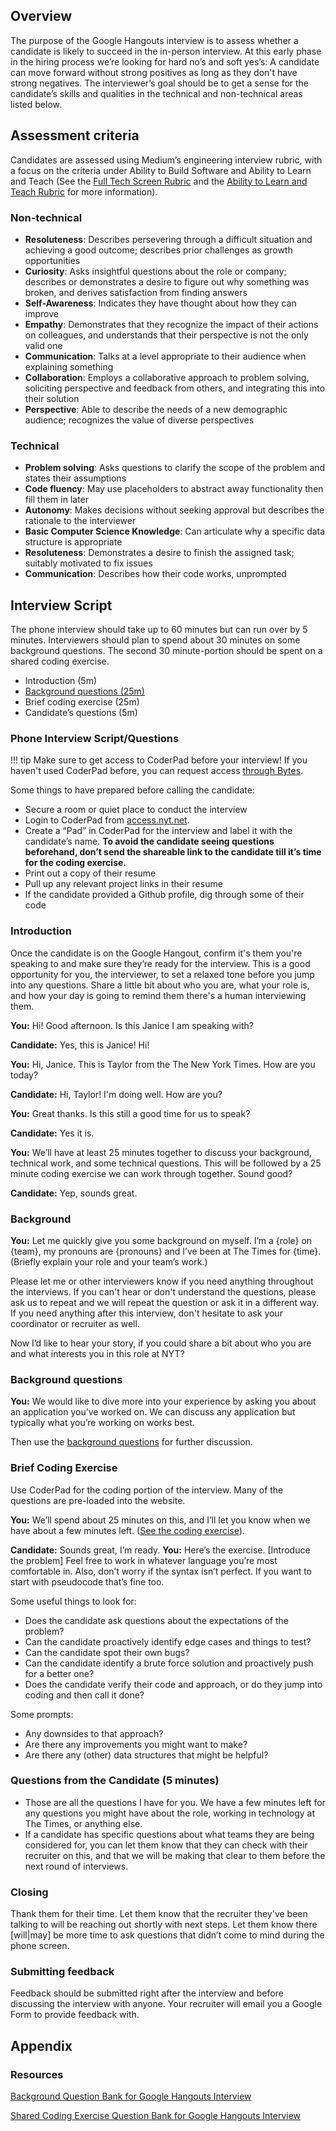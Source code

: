 ## Overview

The purpose of the Google Hangouts interview is to assess whether a candidate is
likely to succeed in the in-person interview. At this early phase in the hiring
process we’re looking for hard no’s and soft yes’s: A candidate can move forward
without strong positives as long as they don't have strong negatives. The
interviewer’s goal should be to get a sense for the candidate’s skills and
qualities in the technical and non-technical areas listed below.

## Assessment criteria

Candidates are assessed using Medium’s engineering interview rubric, with a
focus on the criteria under Ability to Build Software and Ability to Learn and
Teach (See the
[Full Tech Screen Rubric](tech-assessment-rubric.md) and the [Ability to Learn and Teach Rubric](../onsite/non-technical/learn-and-teach-rubric.md) for more
information).

### Non-technical

-   **Resoluteness**: Describes persevering through a difficult situation and
    achieving a good outcome; describes prior challenges as growth opportunities
-   **Curiosity**: Asks insightful questions about the role or company;
    describes or demonstrates a desire to figure out why something was broken,
    and derives satisfaction from finding answers
-   **Self-Awareness**: Indicates they have thought about how they can improve
-   **Empathy**: Demonstrates that they recognize the impact of their actions on
    colleagues, and understands that their perspective is not the only valid one
-   **Communication**: Talks at a level appropriate to their audience when
    explaining something
-   **Collaboration**: Employs a collaborative approach to
    problem solving, soliciting perspective and feedback from others, and
    integrating this into their solution
-   **Perspective**: Able to describe the needs of a new demographic audience;
    recognizes the value of diverse perspectives

### Technical

-   **Problem solving**: Asks questions to clarify the scope of the problem and
    states their assumptions
-   **Code fluency**: May use placeholders to abstract away functionality then
    fill them in later
-   **Autonomy**: Makes decisions without seeking approval but describes the
    rationale to the interviewer
-   **Basic Computer Science Knowledge**: Can articulate why a specific data
    structure is appropriate
-   **Resoluteness**: Demonstrates a desire to finish the assigned task;
    suitably motivated to fix issues
-   **Communication**: Describes how their code works, unprompted

## Interview Script

The phone interview should take up to 60 minutes but can run over by 5 minutes. Interviewers should plan to spend about 30 minutes on some background questions. The second 30 minute-portion should be spent on a shared coding exercise.

-   Introduction (5m)
-   [Background questions (25m)](./background-questions.md)
-   Brief coding exercise (25m)
-   Candidate’s questions (5m)

### Phone Interview Script/Questions

!!! tip
    Make sure to get access to CoderPad before your interview! If you haven't
    used CoderPad before, you can request access [through Bytes](https://nytimes.service-now.com/bytes?id=sc_cat_item&sys_id=bec5c20bdb85dc10e8a379531f9619b2).

Some things to have prepared before calling the candidate:

-   Secure a room or quiet place to conduct the interview
-   Login to CoderPad from [access.nyt.net](https://access.nyt.net).
-   Create a “Pad” in CoderPad for the interview and label it with the
    candidate’s name. **To avoid the candidate seeing questions beforehand,
    don’t send the shareable link to the candidate till it’s time for the coding
    exercise.**
-   Print out a copy of their resume
-   Pull up any relevant project links in their resume
-   If the candidate provided a Github profile, dig through some of their code

### Introduction

Once the candidate is on the Google Hangout, confirm it's them you're speaking
to and make sure they’re ready for the interview. This is a good opportunity for
you, the interviewer, to set a relaxed tone before you jump into any questions.
Share a little bit about who you are, what your role is, and how your day is
going to remind them there's a human interviewing them.

**You:** Hi! Good afternoon. Is this Janice I am speaking with?

**Candidate:** Yes, this is Janice! Hi!

**You:** Hi, Janice. This is Taylor from the The New York Times. How are you today?

**Candidate:** Hi, Taylor! I'm doing well. How are you?

**You:** Great thanks. Is this still a good time for us to speak?

**Candidate:** Yes it is.

**You:** We’ll have at least 25 minutes together to discuss your background,
technical work, and some technical questions. This will be followed by a 25
minute coding exercise we can work through together. Sound good?

**Candidate:** Yep, sounds great.

### Background

**You:** Let me quickly give you some background on myself.  I’m a {role} on {team}, my pronouns are {pronouns} and I’ve been at The Times for {time}. (Briefly explain
your role and your team’s work.) 

Please let me or other interviewers know if you need anything throughout the interviews. If you can't hear or don't understand the questions, please ask us to repeat and we will repeat the question or ask it in a different way. If you need anything after this interview, don't hesitate to ask your coordinator or recruiter as well.

Now I’d like to hear your story, if you could share a bit about who you are and what interests you in this role at NYT?

### Background questions

**You:** We would like to dive more into your experience by asking you about an application you’ve worked on.
We can discuss any application but typically what you’re working on works best.

Then use the [background questions](./background-questions.md) for further discussion.

### Brief Coding Exercise

Use CoderPad for the coding portion of the interview. Many of the questions are
pre-loaded into the website.

**You:** We’ll spend about 25 minutes on this, and I’ll let you know when we
have about a few minutes left.
([See the coding exercise](remove-dupes.md)).

**Candidate:** Sounds great, I’m ready. **You:** Here’s the exercise. [Introduce
the problem] Feel free to work in whatever language you’re most comfortable in.
Also, don’t worry if the syntax isn’t perfect. If you want to start with
pseudocode that’s fine too.

Some useful things to look for:

-   Does the candidate ask questions about the expectations of the problem?
-   Can the candidate proactively identify edge cases and things to test?
-   Can the candidate spot their own bugs?
-   Can the candidate identify a brute force solution and proactively push for a
    better one?
-   Does the candidate verify their code and approach, or do they jump into
    coding and then call it done?

Some prompts:

-   Any downsides to that approach?
-   Are there any improvements you might want to make?
-   Are there any (other) data structures that might be helpful?

### Questions from the Candidate (5 minutes)

-   Those are all the questions I have for you. We have a few minutes left for
    any questions you might have about the role, working in technology at The
    Times, or anything else.
-   If a candidate has specific questions about what teams they are being
    considered for, you can let them know that they can check with their
    recruiter on this, and that we will be making that clear to them before the
    next round of interviews.

### Closing

Thank them for their time. Let them know that the recruiter they've been talking
to will be reaching out shortly with next steps. Let them know there [will|may]
be more time to ask questions that didn’t come to mind during the phone screen.

### Submitting feedback

Feedback should be submitted right after the interview and before discussing the
interview with anyone. Your recruiter will email you a Google Form to provide
feedback with.

## Appendix

### Resources

[Background Question Bank for Google Hangouts Interview](./background-questions.md)

[Shared Coding Exercise Question Bank for Google Hangouts Interview](remove-dupes.md)
